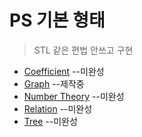 # PS 기본 형태

> STL 같은 편법 안쓰고 구현

* [Coefficient](/Coefficient)
--미완성
* [Graph](/Graph)
--제작중
* [Number Theory](/Number%20Theory)
--미완성
* [Relation](/Relation)
--미완성
* [Tree](/Tree)
--미완성